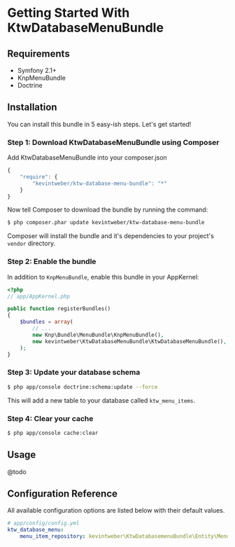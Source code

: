 Getting Started With KtwDatabaseMenuBundle
==========================================

## Requirements

* Symfony 2.1+
* KnpMenuBundle
* Doctrine

## Installation

You can install this bundle in 5 easy-ish steps.  Let's get started!

### Step 1: Download KtwDatabaseMenuBundle using Composer

Add KtwDatabaseMenuBundle into your composer.json

``` js
{
    "require": {
        "kevintweber/ktw-database-menu-bundle": "*"
    }
}
```

Now tell Composer to download the bundle by running the command:

``` bash
$ php composer.phar update kevintweber/ktw-database-menu-bundle
```

Composer will install the bundle and it's dependencies to your project's
`vendor` directory.

### Step 2: Enable the bundle

In addition to `KnpMenuBundle`, enable this bundle in your AppKernel:

``` php
<?php
// app/AppKernel.php

public function registerBundles()
{
    $bundles = array(
        // ...
        new Knp\Bundle\MenuBundle\KnpMenuBundle(),
        new kevintweber\KtwDatabaseMenuBundle\KtwDatabaseMenuBundle(),
    );
}
```

### Step 3: Update your database schema

``` bash
$ php app/console doctrine:schema:update --force
```

This will add a new table to your database called `ktw_menu_items`.

### Step 4: Clear your cache

``` bash
$ php app/console cache:clear
```

## Usage

@todo

## Configuration Reference

All available configuration options are listed below with their default values.

``` yaml
# app/config/config.yml
ktw_database_menu:
    menu_item_repository: kevintweber\KtwDatabasemenuBundle\Entity\MenuItem
```

